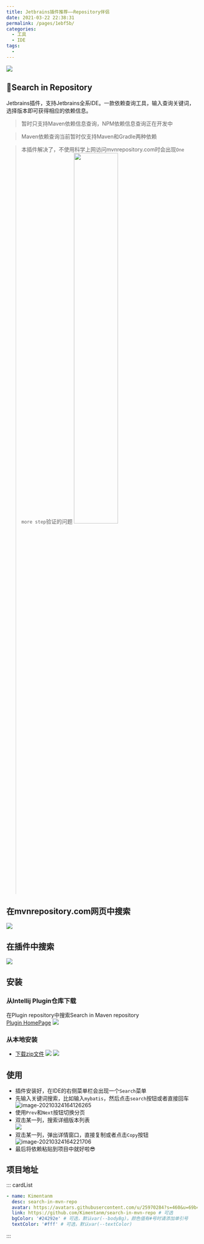 ```yaml
---
title: Jetbrains插件推荐——Repository伴侣
date: 2021-03-22 22:38:31
permalink: /pages/1ebf5b/
categories:
  - 工具
  - IDE
tags:
  - 
---
```


![](https://cdn.jsdelivr.net/gh/kimentanm/image-store/img/20210326122209.png)

## 👑Search in Repository
Jetbrains插件，支持Jetbrains全系IDE。一款依赖查询工具，输入查询关键词，选择版本即可获得相应的依赖信息。

<!-- more -->

> 暂时只支持Maven依赖信息查询，NPM依赖信息查询正在开发中

> Maven依赖查询当前暂时仅支持Maven和Gradle两种依赖

> 本插件解决了，不使用科学上网访问mvnrepository.com时会出现`One more step`验证的问题
> <img src="https://cdn.jsdelivr.net/gh/kimentanm/image-store/img/20210324112547.png" width="50%" />

## 在mvnrepository.com网页中搜索
![](https://cdn.jsdelivr.net/gh/kimentanm/image-store/img/20210322224501.png)

## 在插件中搜索
![](https://cdn.jsdelivr.net/gh/kimentanm/image-store/img/20210322230202.png)

## 安装
### 从Intellij Plugin仓库下载
在Plugin repository中搜索Search in Maven repository  
[Plugin HomePage](https://plugins.jetbrains.com/plugin/16373-search-in-maven-repository)
![](https://gitee.com/Kimentanm/image-store/raw/master/img/20210326090134.png)

### 从本地安装
- [下载zip文件](http://upload.kimen.com.cn/#/s/x9T4)
![](https://cdn.jsdelivr.net/gh/kimentanm/image-store/img/20210322225536.png)
![](https://cdn.jsdelivr.net/gh/kimentanm/image-store/img/20210322225727.png)

## 使用
- 插件安装好，在IDE的右侧菜单栏会出现一个`Search`菜单
- 先输入关键词搜索，比如输入`mybatis`，然后点击`search`按钮或者直接回车
![image-20210324164126265](https://gitee.com/Kimentanm/image-store/raw/master/img/20210324164126.png)
- 使用`Prev`和`Next`按钮切换分页
- 双击某一列，搜索详细版本列表  
![](https://cdn.jsdelivr.net/gh/kimentanm/image-store/img/20210322214918.png)
- 双击某一列，弹出详情窗口，直接复制或者点击`Copy`按钮
![image-20210324164221706](https://gitee.com/Kimentanm/image-store/raw/master/img/20210324164221.png)
- 最后将依赖粘贴到项目中就好啦😎

## 项目地址
::: cardList
```yaml
- name: Kimentanm
  desc: search-in-mvn-repo
  avatar: https://avatars.githubusercontent.com/u/25970284?s=460&u=69b419ad6de33eaa1d6b73d7f065f710076d6c55&v=4 # 可选
  link: https://github.com/Kimentanm/search-in-mvn-repo # 可选
  bgColor: '#24292e' # 可选，默认var(--bodyBg)。颜色值有#号时请添加单引号
  textColor: '#fff' # 可选，默认var(--textColor)
```
:::
